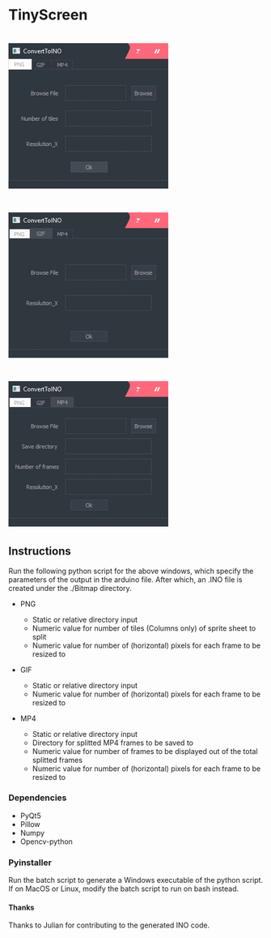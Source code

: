 # TinyScreen

# ![PNG to INO](https://github.com/mcdulltii/TinyScreen/blob/master/png/png.gif)

# ![GIF to INO](https://github.com/mcdulltii/TinyScreen/blob/master/png/gif.gif)

# ![MP4 to INO](https://github.com/mcdulltii/TinyScreen/blob/master/png/mp4.gif)

## Instructions

Run the following python script for the above windows, which specify the parameters of the output in the arduino file. After which, an .INO file is created under the ./Bitmap directory.

- PNG
	- Static or relative directory input
	- Numeric value for number of tiles (Columns only) of sprite sheet to split
	- Numeric value for number of (horizontal) pixels for each frame to be resized to

- GIF
	- Static or relative directory input
	- Numeric value for number of (horizontal) pixels for each frame to be resized to

- MP4
	- Static or relative directory input
	- Directory for splitted MP4 frames to be saved to
	- Numeric value for number of frames to be displayed out of the total splitted frames
	- Numeric value for number of (horizontal) pixels for each frame to be resized to

### Dependencies

- PyQt5
- Pillow
- Numpy
- Opencv-python

### Pyinstaller

Run the batch script to generate a Windows executable of the python script.
If on MacOS or Linux, modify the batch script to run on bash instead.

#### Thanks

Thanks to Julian for contributing to the generated INO code.